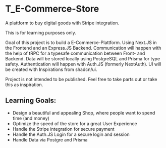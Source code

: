 # T_E-Commerce-Store
A plattform to buy digital goods with Stripe integration.


This is for learning purposes only.

Goal of this project is to build a E-Commerce-Plattform.
Using Next.JS in the Frontend and an Express.JS Backend.
Communication will happen with the help of tRPC for a typesafe communication between Front- and Backend.
Data will be stored locally using PostgreSQL and Prisma for type safety.
Authentication will happen with Auth.JS (formerly NextAuth).
UI will be created with Inspirations from shadcn/ui.

Project is not intended to be published. Feel free to take parts out or take this as inspiration.


## Learning Goals:

- Design a beautiful and appealing Shop, where people want to spend time (and money)
- Optimize the speed of the store for a great User Experience
- Handle the Stripe integration for secure payment
- Handle the Auth.JS Login for a secure login and session
- Handle Data via Postgre and Prisma
